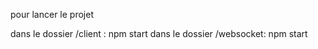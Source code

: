 pour lancer le projet

dans le dossier /client : 
  npm start
dans le dossier /websocket:
  npm start
